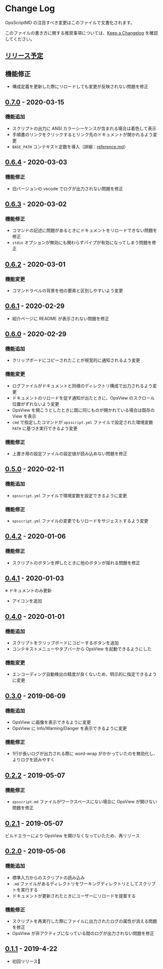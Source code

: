 # Change Log

OpsScriptMD の注目すべき変更はこのファイルで文書化されます。

このファイルの書き方に関する推奨事項については、[Keep a Changelog](http://keepachangelog.com/) を確認してください。

## [リリース予定]

## 機能修正
- 構成定義を更新した際にリロードしても変更が反映されない問題を修正

## [0.7.0] - 2020-03-15

### 機能追加
- スクリプトの出力に ANSI カラーシーケンスが含まれる場合は着色して表示
- 手順書のリンクをクリックするとリンク先のドキュメントが開かれるよう変更
- `BASE_PATH` コンテキスト定数を導入（詳細：[reference.md](docs/reference.md)）

## [0.6.4] - 2020-03-03

### 機能修正
- 旧バージョンの vscode でログが出力されない問題を修正

## [0.6.3] - 2020-03-02

### 機能修正
- コマンドの記述に問題があるときにドキュメントをリロードできない問題を修正
- `stdin` オプションが無効にも関わらずパイプが有効になってしまう問題を修正

## [0.6.2] - 2020-03-01

### 機能変更
- コマンドラベルの背景を他の要素と区別しやすいよう変更

## [0.6.1] - 2020-02-29
- 紹介ページに README が表示されない問題を修正

## [0.6.0] - 2020-02-29

### 機能追加
- クリップボードにコピーされたことが視覚的に通知されるよう変更

### 機能変更
- ログファイルがドキュメントと同様のディレクトリ構成で出力されるよう変更
- ドキュメントのリロードを促す通知が出たときに、OpsView のスクロール位置がずれないよう変更
- OpsView を開こうとしたときに既に同じものが開かれている場合は既存の View を表示
- `cmd` で指定したコマンドが `opsscript.yml` ファイルで設定された環境変数 `PATH` に基づき実行できるよう変更

### 機能修正
- 上書き用の設定ファイルの設定値が読み込めない問題を修正

## [0.5.0] - 2020-02-11

### 機能追加
- `opsscript.yml` ファイルで環境変数を設定できるように変更

### 機能修正
- `opsscript.yml` ファイルの変更でもリロードをサジェストするよう変更

## [0.4.2] - 2020-01-06

### 機能修正
- スクリプトのボタンを押したときに他のボタンが揺れる問題を修正

## [0.4.1] - 2020-01-03

※ ドキュメントのみ更新

- アイコンを追加

## [0.4.0] - 2020-01-01

### 機能追加
- スクリプトをクリップボードにコピーするボタンを追加
- コンテキストメニューやタブバーから OpsView を起動できるようにした

### 機能変更
- エンコーディング自動検出の精度が良くないため、明示的に指定できるように変更

## [0.3.0] - 2019-06-09

### 機能追加
- OpsView に画像を表示できるように変更
- OpsView に Info/Warning/Danger を表示できるように変更

### 機能修正
- 1行が長いログが出力される際に word-wrap がかかっていたのを無効化し、よりログを読みやすく

## [0.2.2] - 2019-05-07

### 機能修正
- `opsscript.md` ファイルがワークスペースにない場合に OpsView が開けない問題を修正

## [0.2.1] - 2019-05-07

ビルドエラーにより OpsView を開けなくなっていたため、再リリース

## [0.2.0] - 2019-05-06

### 機能追加
- 標準入力からのスクリプトの読み込み
- `.md` ファイルがあるディレクトリをワーキングディレクトリとしてスクリプトを実行する
- ドキュメントが更新されたときにユーザーにリロードを提案する

### 機能修正
- スクリプトを再実行した際にファイルに出力されたログの属性が消える問題を修正
- OpsView が非アクティブになっている間のログが出力されない問題を修正

## [0.1.1] - 2019-4-22

- 初回リリース🚀

[リリース予定]: https://github.com/negokaz/vscode-ops-script-md/compare/v0.7.0...HEAD
[0.7.0]: https://github.com/negokaz/vscode-ops-script-md/releases/tag/v0.7.0
[0.6.4]: https://github.com/negokaz/vscode-ops-script-md/releases/tag/v0.6.4
[0.6.3]: https://github.com/negokaz/vscode-ops-script-md/releases/tag/v0.6.3
[0.6.2]: https://github.com/negokaz/vscode-ops-script-md/releases/tag/v0.6.2
[0.6.1]: https://github.com/negokaz/vscode-ops-script-md/releases/tag/v0.6.1
[0.6.0]: https://github.com/negokaz/vscode-ops-script-md/releases/tag/v0.6.0
[0.5.0]: https://github.com/negokaz/vscode-ops-script-md/releases/tag/v0.5.0
[0.4.2]: https://github.com/negokaz/vscode-ops-script-md/releases/tag/v0.4.2
[0.4.1]: https://github.com/negokaz/vscode-ops-script-md/releases/tag/v0.4.1
[0.4.0]: https://github.com/negokaz/vscode-ops-script-md/releases/tag/v0.4.0
[0.3.0]: https://github.com/negokaz/vscode-ops-script-md/releases/tag/v0.3.0
[0.2.2]: https://github.com/negokaz/vscode-ops-script-md/releases/tag/v0.2.2
[0.2.1]: https://github.com/negokaz/vscode-ops-script-md/releases/tag/v0.2.1
[0.2.0]: https://github.com/negokaz/vscode-ops-script-md/releases/tag/v0.2.0
[0.1.1]: https://github.com/negokaz/vscode-ops-script-md/releases/tag/v0.1.1
